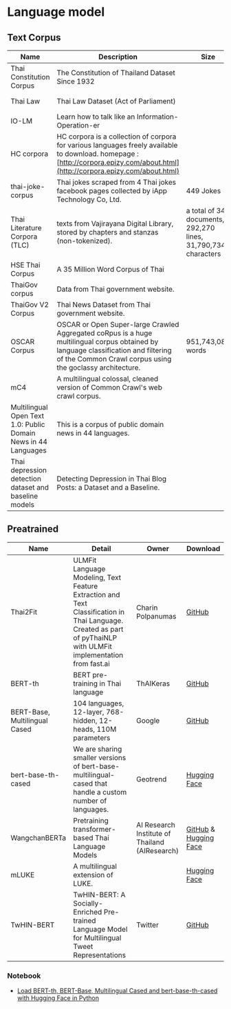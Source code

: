 # Language model

## Text Corpus

| Name                                                         | Description                                                  | Size                                                         | License         | Creator                     | Download                                                     |
| ------------------------------------------------------------ | ------------------------------------------------------------ | ------------------------------------------------------------ | --------------- | --------------------------- | ------------------------------------------------------------ |
| Thai Constitution Corpus                                     | The Constitution of Thailand Dataset Since 1932              |                                                              | Public Domain   | Wannaphong Phatthiyaphaibun | [GitHub](https://github.com/PyThaiNLP/Thai-constitution-corpus) |
| Thai Law                                                     | Thai Law Dataset (Act of Parliament)                         |                                                              | Public Domain   | Wannaphong Phatthiyaphaibun | [GitHub](https://github.com/PyThaiNLP/thai-law)              |
| IO-LM                                                        | Learn how to talk like an Information-Operation-er           |                                                              |                 |                             | [GitHub](https://github.com/noppayut/IO-LM)                  |
| HC corpora                                                   | HC corpora is a collection of corpora for various languages freely available to download. homepage : [http://corpora.epizy.com/about.html](http://corpora.epizy.com/about.html) |                                                              |                 |                             | [MediaFire](https://www.mediafire.com/file/1l411ltq14ir3ug/thai_corpus_2012_03_21.rar/file) |
| thai-joke-corpus                                             | Thai jokes scraped from 4 Thai jokes facebook pages collected by iApp Technology Co, Ltd. | 449 Jokes                                                    | GPL-3.0 License | iApp Technology Co, Ltd     | [GitHub](https://github.com/iapp-technology/thai-joke-corpus) |
| Thai Literature Corpora (TLC)                                | texts from Vajirayana Digital Library, stored by chapters and stanzas (non-tokenized). | a total of 34 documents, 292,270 lines, 31,790,734 characters |                 | Jitkapat Sawatphol          | [Website](https://attapol.github.io/tlc.html)                |
| HSE Thai Corpus                                              | A 35 Million Word Corpus of Thai                             |                                                              |                 |                             | [Kaggle](https://www.kaggle.com/rtatman/hse-thai-corpus)     |
| ThaiGov corpus                                               | Data from Thai government website.                           |                                                              | public domain   | Wannaphong Phatthiyaphaibun | [GitHub](https://github.com/PyThaiNLP/thaigov-corpus)        |
| ThaiGov V2 Corpus                                            | Thai News Dataset from Thai government website.              |                                                              | public domain   | Wannaphong Phatthiyaphaibun | [GitHub](https://github.com/PyThaiNLP/thaigov-v2-corpus)     |
| OSCAR Corpus                                                 | OSCAR or Open Super-large Crawled Aggregated coRpus is a huge multilingual corpus obtained by language classification and filtering of the Common Crawl corpus using the goclassy architecture. | 951,743,087 words                                            | public domain   |                             | [Homepage](https://oscar-corpus.com/)                        |
| mC4                                                          | A multilingual colossal, cleaned version of Common Crawl's web crawl corpus. |                                                              |                 |                             | [Hugging Face](https://huggingface.co/datasets/mc4)          |
| Multilingual Open Text 1.0: Public Domain News in 44 Languages | This is a corpus of public domain news in 44 languages.      |                                                              | public domain   |                             | [GitHub](https://github.com/bltlab/mot/releases/tag/v1.0)    |
| Thai depression detection dataset and baseline models | Detecting Depression in Thai Blog Posts: a Dataset and a Baseline.      |                                                              | |                             | [Zenodo](https://zenodo.org/record/4734552)    |

## Preatrained

| Name                          | Detail                                                       | Owner                                          | Download                                                     |
| ----------------------------- | ------------------------------------------------------------ | ---------------------------------------------- | ------------------------------------------------------------ |
| Thai2Fit                      | ULMFit Language Modeling, Text Feature Extraction and Text Classification in Thai Language. Created as part of pyThaiNLP with ULMFit implementation from fast.ai | Charin Polpanumas                              | [GitHub](https://github.com/cstorm125/thai2fit)              |
| BERT-th                       | BERT pre-training in Thai language                           | ThAIKeras                                      | [GitHub](https://github.com/ThAIKeras/bert)                  |
| BERT-Base, Multilingual Cased | 104 languages, 12-layer, 768-hidden, 12-heads, 110M parameters | Google                                         | [GitHub](https://github.com/google-research/bert)            |
| bert-base-th-cased            | We are sharing smaller versions of bert-base-multilingual-cased that handle a custom number of languages. | Geotrend                                       | [Hugging Face](https://huggingface.co/Geotrend/bert-base-th-cased) |
| WangchanBERTa                 | Pretraining transformer-based Thai Language Models           | AI Research Institute of Thailand (AIResearch) | [GitHub](https://github.com/vistec-AI/thai2transformers) & [Hugging Face](https://huggingface.co/airesearch) |
| mLUKE                 | A multilingual extension of LUKE.           | | [Hugging Face](https://huggingface.co/studio-ousia/mluke-base) |
| TwHIN-BERT | TwHIN-BERT: A Socially-Enriched Pre-trained Language Model for Multilingual Tweet Representations | Twitter                                         | [GitHub](https://github.com/xinyangz/TwHIN-BERT)            |

### Notebook

- [Load BERT-th, BERT-Base, Multilingual Cased and bert-base-th-cased with Hugging Face in Python](https://colab.research.google.com/drive/1BQ24QBflQujSsi7qjhGfmHn6H_thZvfb?usp=sharing)
